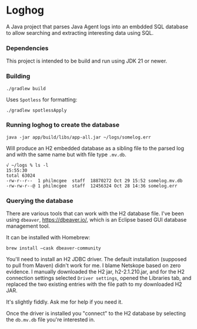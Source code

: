 # Loghog

A Java project that parses Java Agent logs into an embdded SQL database to allow searching and extracting interesting data using SQL.

### Dependencies

This project is intended to be build and run using JDK 21 or newer.

### Building

```shell
./gradlew build
```

Uses `Spotless` for formatting:

```shell
./gradlew spotlessApply
```

### Running loghog to create the database

```shell
java -jar app/build/libs/app-all.jar ~/logs/somelog.err
```

Will produce an H2 embedded database as a sibling file to the parsed log and with the same name but with file type `.mv.db`.
```shell
√ ~/logs % ls -l                                                                                                         15:55:30
total 63024
-rw-r--r--  1 philmcgee  staff  18870272 Oct 29 15:52 somelog.mv.db
-rw-rw-r--@ 1 philmcgee  staff  12456324 Oct 28 14:36 somelog.err
```

### Querying the database

There are various tools that can work with the H2 database file.  I've been using `dbeaver`, https://dbeaver.io/, which is an Eclipse
based GUI database management tool.

It can be installed with Homebrew:

```shell
brew install –cask dbeaver-community
```

You'll need to install an H2 JDBC driver.  The default installation (supposed to pull from Maven) didn't work for me.
I blame Netskope based on zero evidence. I manually downloaded the H2 jar, h2-2.1.210.jar, and
for the H2 connection settings selected `Driver settings`, opened the Libraries tab, and replaced the
two existing entries with the file path to my downloaded H2 JAR.

It's slightly fiddly.  Ask me for help if you need it.

Once the driver is installed you "connect" to the H2 database by selecting the `db.mv.db` file
you're interested in.
